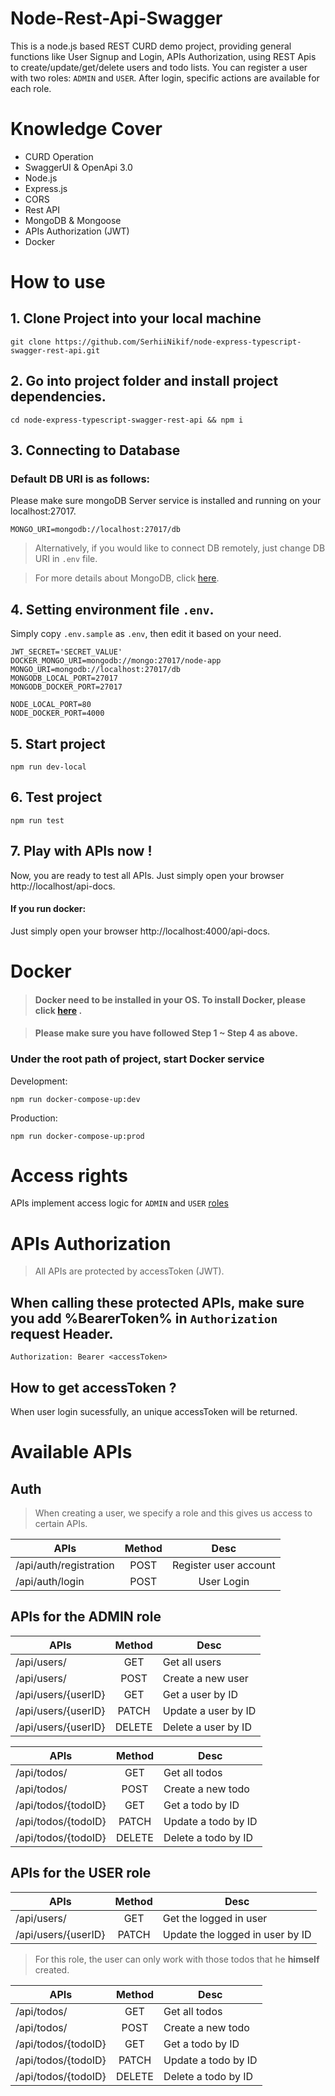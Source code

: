 # Node-Rest-Api-Swagger

This is a node.js based REST CURD demo project, providing general functions like User Signup and Login, APIs Authorization, using REST Apis to create/update/get/delete users and todo lists. You can register a user with two roles: `ADMIN` and `USER`. After login, specific actions are available for each role.
# Knowledge Cover

- CURD Operation
- SwaggerUI & OpenApi 3.0
- Node.js
- Express.js
- CORS
- Rest API
- MongoDB & Mongoose
- APIs Authorization (JWT)
- Docker

# How to use

## 1. Clone Project into your local machine
```
git clone https://github.com/SerhiiNikif/node-express-typescript-swagger-rest-api.git
```

## 2. Go into project folder and install project dependencies.

```
cd node-express-typescript-swagger-rest-api && npm i
```

## 3. Connecting to Database

### Default DB URI is as follows:

Please make sure mongoDB Server service is installed and running on your localhost:27017.

```
MONGO_URI=mongodb://localhost:27017/db
```

> Alternatively, if you would like to connect DB remotely, just change DB URI in `.env` file.

> For more details about MongoDB, click [here](https://www.mongodb.com/).

## 4. Setting environment file `.env`.

Simply copy `.env.sample` as `.env`, then edit it based on your need.
```
JWT_SECRET='SECRET_VALUE'
DOCKER_MONGO_URI=mongodb://mongo:27017/node-app
MONGO_URI=mongodb://localhost:27017/db
MONGODB_LOCAL_PORT=27017
MONGODB_DOCKER_PORT=27017

NODE_LOCAL_PORT=80
NODE_DOCKER_PORT=4000

```

## 5. Start project

```
npm run dev-local
```

## 6. Test project

```
npm run test
```

## 7. Play with APIs now !
Now, you are ready to test all APIs.
Just simply open your browser http://localhost/api-docs.
#### If you run docker:
Just simply open your browser http://localhost:4000/api-docs.

# Docker

> #### Docker need to be installed in your OS. To install Docker, please click [here](https://docs.docker.com/get-docker/) .

> #### Please make sure you have followed Step 1 ~ Step 4 as above.

### Under the root path of project, start Docker service

Development:
```
npm run docker-compose-up:dev
```
Production:
```
npm run docker-compose-up:prod
```
# Access rights

APIs implement access logic for `ADMIN` and `USER` [roles](#table)

# APIs Authorization

> All APIs are protected by accessToken (JWT).

## When calling these protected APIs, make sure you add %BearerToken% in `Authorization` request Header.

```
Authorization: Bearer <accessToken>
```

## How to get accessToken ?

When user login sucessfully, an unique accessToken will be returned.

# Available APIs

## Auth
> When creating a user, we specify a role and this gives us access to certain APIs.

| APIs                   | Method |         Desc          |
| ---------------------- | :----: | :-------------------: |
| /api/auth/registration |  POST  | Register user account |
| /api/auth/login        |  POST  |      User Login       |

<a id="table"></a>
## APIs for the ADMIN role

| APIs                 | Method  |         Desc           |
| -------------------- | :-----: | ---------------------- |
| /api/users/          |  GET    | Get all users          |
| /api/users/          |  POST   | Create a new user      |
| /api/users/{userID}  |  GET    | Get a user by ID       |
| /api/users/{userID}  |  PATCH  | Update a user by ID    |
| /api/users/{userID}  |  DELETE | Delete a user by ID    |

| APIs                 | Method  |         Desc           |
| -------------------- | :-----: | ---------------------- |
| /api/todos/          |  GET    | Get all todos          |
| /api/todos/          |  POST   | Create a new todo      |
| /api/todos/{todoID}  |  GET    | Get a todo by ID       |
| /api/todos/{todoID}  |  PATCH  | Update a todo by ID    |
| /api/todos/{todoID}  |  DELETE | Delete a todo by ID    |

## APIs for the USER role

| APIs                 | Method  |         Desc                     |
| -------------------- | :-----: | -------------------------------- |
| /api/users/          |  GET    | Get the logged in user           |
| /api/users/{userID}  |  PATCH  | Update the logged in user by ID  |

> For this role, the user can only work with those todos that he __himself__ created.

| APIs                 | Method  |         Desc        |
| -------------------- | :-----: | ------------------- |
| /api/todos/          |  GET    | Get all todos       |
| /api/todos/          |  POST   | Create a new todo   |
| /api/todos/{todoID}  |  GET    | Get a todo by ID    |
| /api/todos/{todoID}  |  PATCH  | Update a todo by ID |
| /api/todos/{todoID}  |  DELETE | Delete a todo by ID |
